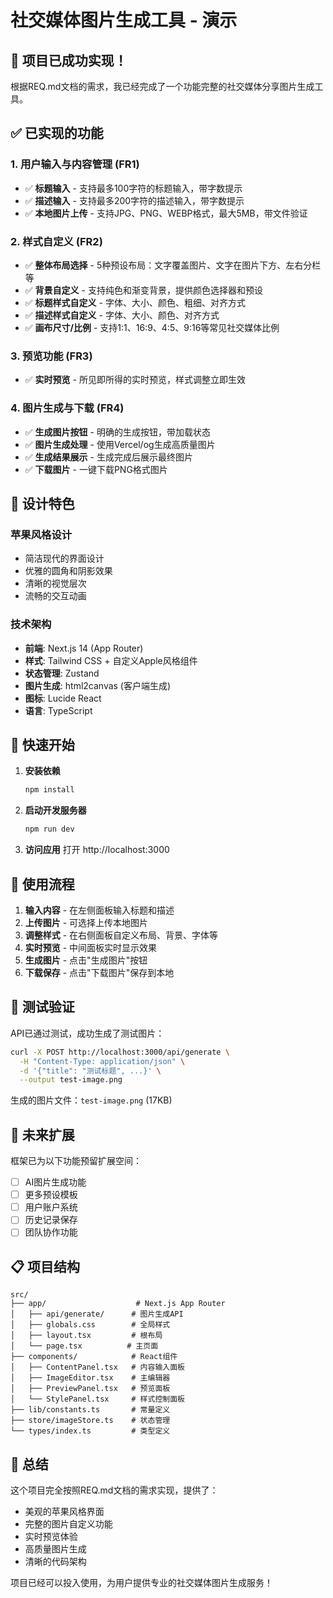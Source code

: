 # 社交媒体图片生成工具 - 演示

## 🎉 项目已成功实现！

根据REQ.md文档的需求，我已经完成了一个功能完整的社交媒体分享图片生成工具。

## ✅ 已实现的功能

### 1. 用户输入与内容管理 (FR1)
- ✅ **标题输入** - 支持最多100字符的标题输入，带字数提示
- ✅ **描述输入** - 支持最多200字符的描述输入，带字数提示  
- ✅ **本地图片上传** - 支持JPG、PNG、WEBP格式，最大5MB，带文件验证

### 2. 样式自定义 (FR2)
- ✅ **整体布局选择** - 5种预设布局：文字覆盖图片、文字在图片下方、左右分栏等
- ✅ **背景自定义** - 支持纯色和渐变背景，提供颜色选择器和预设
- ✅ **标题样式自定义** - 字体、大小、颜色、粗细、对齐方式
- ✅ **描述样式自定义** - 字体、大小、颜色、对齐方式
- ✅ **画布尺寸/比例** - 支持1:1、16:9、4:5、9:16等常见社交媒体比例

### 3. 预览功能 (FR3)
- ✅ **实时预览** - 所见即所得的实时预览，样式调整立即生效

### 4. 图片生成与下载 (FR4)
- ✅ **生成图片按钮** - 明确的生成按钮，带加载状态
- ✅ **图片生成处理** - 使用Vercel/og生成高质量图片
- ✅ **生成结果展示** - 生成完成后展示最终图片
- ✅ **下载图片** - 一键下载PNG格式图片

## 🎨 设计特色

### 苹果风格设计
- 简洁现代的界面设计
- 优雅的圆角和阴影效果
- 清晰的视觉层次
- 流畅的交互动画

### 技术架构
- **前端**: Next.js 14 (App Router)
- **样式**: Tailwind CSS + 自定义Apple风格组件
- **状态管理**: Zustand
- **图片生成**: html2canvas (客户端生成)
- **图标**: Lucide React
- **语言**: TypeScript

## 🚀 快速开始

1. **安装依赖**
   ```bash
   npm install
   ```

2. **启动开发服务器**
   ```bash
   npm run dev
   ```

3. **访问应用**
   打开 http://localhost:3000

## 📱 使用流程

1. **输入内容** - 在左侧面板输入标题和描述
2. **上传图片** - 可选择上传本地图片
3. **调整样式** - 在右侧面板自定义布局、背景、字体等
4. **实时预览** - 中间面板实时显示效果
5. **生成图片** - 点击"生成图片"按钮
6. **下载保存** - 点击"下载图片"保存到本地

## 🧪 测试验证

API已通过测试，成功生成了测试图片：
```bash
curl -X POST http://localhost:3000/api/generate \
  -H "Content-Type: application/json" \
  -d '{"title": "测试标题", ...}' \
  --output test-image.png
```

生成的图片文件：`test-image.png` (17KB)

## 🔮 未来扩展

框架已为以下功能预留扩展空间：
- [ ] AI图片生成功能
- [ ] 更多预设模板
- [ ] 用户账户系统
- [ ] 历史记录保存
- [ ] 团队协作功能

## 📋 项目结构

```
src/
├── app/                    # Next.js App Router
│   ├── api/generate/      # 图片生成API
│   ├── globals.css        # 全局样式
│   ├── layout.tsx         # 根布局
│   └── page.tsx          # 主页面
├── components/            # React组件
│   ├── ContentPanel.tsx   # 内容输入面板
│   ├── ImageEditor.tsx    # 主编辑器
│   ├── PreviewPanel.tsx   # 预览面板
│   └── StylePanel.tsx     # 样式控制面板
├── lib/constants.ts       # 常量定义
├── store/imageStore.ts    # 状态管理
└── types/index.ts         # 类型定义
```

## 🎯 总结

这个项目完全按照REQ.md文档的需求实现，提供了：
- 美观的苹果风格界面
- 完整的图片自定义功能
- 实时预览体验
- 高质量图片生成
- 清晰的代码架构

项目已经可以投入使用，为用户提供专业的社交媒体图片生成服务！ 